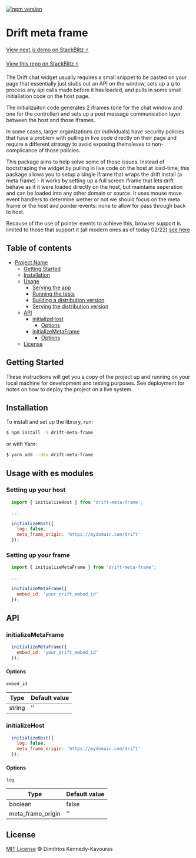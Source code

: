 [![npm version](https://badge.fury.io/js/@plugins.chat%2Fdrift-meta-frame.svg)](https://badge.fury.io/js/@plugins.chat%2Fdrift-meta-frame)

# Drift meta frame

[View next.js demo on StackBlitz ⚡️](https://stackblitz.com/edit/meta-frame-demo)

[View this repo on StackBlitz ⚡️](https://stackblitz.com/edit/drift-meta-frame)

The Drift chat widget usually requires a small snippet to be pasted on your page that essentially just stubs out an API on the window, sets up a q to process any api calls made before it has loaded, and pulls in some small initialiation code on the host page.

The initializaiton code generates 2 iframes (one for the chat window and one for the controller) and sets up a post message communication layer between the host and those iframes.

In some cases, larger organizations (or individuals) have security policies that have a problem with pulling in live code directly on their page and require a different strategy to avoid exposing themsleves to non-complicance of those policies.

This package aims to help solve some of those issues. Instead of bootstraping the widget by pulling in live code on the host at load-time, this package allows you to setup a single iframe that wraps the drift install (a meta frame) - it works by setting up a full screen iframe that lets drift behave as if it were loaded directly on the host, but maintains seperation and can be loaded into any other domain or source. It uses mouse move event handlers to determine wether or not we should focus on the meta frame or the host and pointer-events: none to allow for pass through back to host.

Because of the use of pointer events to achieve this, browser support is limited to those that support it (all modern ones as of today 02/22) [see here](https://caniuse.com/pointer-events)

## Table of contents

- [Project Name](#project-name)
  - [Getting Started](#getting-started)
  - [Installation](#installation)
  - [Usage](#usage)
    - [Serving the app](#serving-the-app)
    - [Running the tests](#running-the-tests)
    - [Building a distribution version](#building-a-distribution-version)
    - [Serving the distribution version](#serving-the-distribution-version)
  - [API](#api)
    - [initializeHost](#initializeHost)
      - [Options](#options)
    - [initializeMetaFrame](#initializeMetaFrame)
      - [Options](#options)
  - [License](#license)

## Getting Started

These instructions will get you a copy of the project up and running on your local machine for development and testing purposes. See deployment for notes on how to deploy the project on a live system.

## Installation

To install and set up the library, run:

```sh
$ npm install -S drift-meta-frame
```

or with Yarn:

```sh
$ yarn add --dev drift-meta-frame
```

## Usage with es modules

### Setting up your host

```js
  import { initializeHost } from 'drift-meta-frame';

  ...

  initializeHost({
    log: false,
    meta_frame_origin: 'https://mydomain.com/drift'
  });
```

### Setting up your frame

```js
  import { initializeMetaFrame } from 'drift-meta-frame';

  ...

  initializeMetaFrame({
    embed_id: 'your_drift_embed_id'
  });
```

## API

### initializeMetaFrame

```js
  initializeMetaFrame({
    embed_id: 'your_drift_embed_id'
  });
```

#### Options

`embed_id`

| Type   | Default value |
| ------ | ------------- |
| string | ''            |

### initializeHost

```js
  initializeHost({
    log: false,
    meta_frame_origin: 'https://mydomain.com/drift'
  });
```

#### Options

`log`

| Type              | Default value |
| ----------------- | ------------- |
| boolean           | false         |
| meta_frame_origin | ''            |

## License

[MIT License](LICENSE.md) © Dimitrios Kennedy-Kavouras
